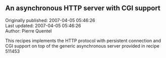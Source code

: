 ## An asynchronous HTTP server with CGI support  
Originally published: 2007-04-05 05:46:26  
Last updated: 2007-04-05 05:46:26  
Author: Pierre Quentel  
  
This recipes implements the HTTP protocol with persistent connection and CGI support on top of the generic asynchronous server provided in recipe 511453